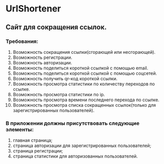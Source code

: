 # UrlShortener
<h2>Сайт для сокращения ссылок.</h2>

<h3>Требования:</h3>

<ol>
    <li>Возможность сокращения ссылки(сгорающей или несгорающей).</li>
    <li>Возможность регистрации.</li>
    <li>Возможность авторизации.</li>
    <li>Возможность поделиться короткой ссылкой с помощью email.</li>
    <li>Возможность поделиться короткой ссылкой с помощью соцсетей.</li>
    <li>Возможность получить qr-код короткой ссылки.</li>
    <li>Возможность просмотра статистики по количеству переходов по ссылке.</li>
    <li>Возможность просмотра статистики по ip.</li>
    <li>Возможность просмотра времени последнего перехода по ссылке.</li>
    <li>Возможность просмотра списка сокращенных ссылок(только для зарегистрированных пользователей).</li>
</ol>

<h3>В приложении должны присутствовать следующие элементы:</h3>
<ol>
    <li>главная страница;</li>
    <li>страница авторизации для зарегистрированных пользователей;</li>
    <li>страница регистрации;</li>
    <li>страница статистики для авторизованных пользователей.</li>
</ol>
